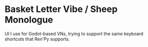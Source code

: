 # Basket Letter Vibe / Sheep Monologue

UI I use for Godot-based VNs, trying to support the same keyboard shortcuts that Ren'Py supports.
